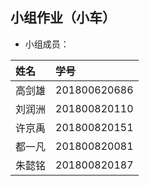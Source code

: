 ## 小组作业（小车）

- 小组成员：

| 姓名           | 学号         |
| :------------- | :----------- |
| 高剑雄         | 201800620686 |
| 刘润洲         | 201800820110 |
| 许京禹         | 201800820151 |
| 都一凡         | 201800820081 |
| 朱懿铭         | 201800820187 |


